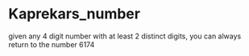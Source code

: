# Kaprekars_number
given any 4 digit number with at least 2 distinct digits, you can always return to the number 6174
